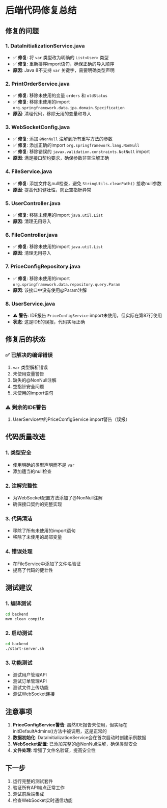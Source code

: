 # 后端代码修复总结

## 修复的问题

### 1. DataInitializationService.java
- ✅ **修复**: 将 `var` 类型改为明确的 `List<User>` 类型
- ✅ **修复**: 重新排序import语句，确保正确的导入顺序
- **原因**: Java 8不支持 `var` 关键字，需要明确类型声明

### 2. PrintOrderService.java
- ✅ **修复**: 移除未使用的变量 `orders` 和 `oldStatus`
- ✅ **修复**: 移除未使用的import `org.springframework.data.jpa.domain.Specification`
- **原因**: 清理代码，移除无用的变量和导入

### 3. WebSocketConfig.java
- ✅ **修复**: 添加 `@NonNull` 注解到所有重写方法的参数
- ✅ **修复**: 添加正确的import `org.springframework.lang.NonNull`
- ✅ **修复**: 移除错误的 `javax.validation.constraints.NotNull` import
- **原因**: 满足接口契约要求，确保参数非空注解正确

### 4. FileService.java
- ✅ **修复**: 添加文件名null检查，避免 `StringUtils.cleanPath()` 接收null参数
- **原因**: 提高代码健壮性，防止空指针异常

### 5. UserController.java
- ✅ **修复**: 移除未使用的import `java.util.List`
- **原因**: 清理无用导入

### 6. FileController.java
- ✅ **修复**: 移除未使用的import `java.util.List`
- **原因**: 清理无用导入

### 7. PriceConfigRepository.java
- ✅ **修复**: 移除未使用的import `org.springframework.data.repository.query.Param`
- **原因**: 该接口中没有使用@Param注解

### 8. UserService.java
- ⚠️ **警告**: IDE报告 `PriceConfigService` import未使用，但实际在第87行使用
- **状态**: 这是IDE的误报，代码实际正确

## 修复后的状态

### ✅ 已解决的编译错误
1. `var` 类型解析错误
2. 未使用变量警告
3. 缺失的@NonNull注解
4. 空指针安全问题
5. 未使用的import语句

### ⚠️ 剩余的IDE警告
1. UserService中的PriceConfigService import警告（误报）

## 代码质量改进

### 1. 类型安全
- 使用明确的类型声明而不是 `var`
- 添加适当的null检查

### 2. 注解完整性
- 为WebSocket配置方法添加了@NonNull注解
- 确保接口契约的完整实现

### 3. 代码清洁
- 移除了所有未使用的import语句
- 移除了未使用的局部变量

### 4. 错误处理
- 在FileService中添加了文件名验证
- 提高了代码的健壮性

## 测试建议

### 1. 编译测试
```bash
cd backend
mvn clean compile
```

### 2. 启动测试
```bash
cd backend
./start-server.sh
```

### 3. 功能测试
- 测试用户管理API
- 测试订单管理API
- 测试文件上传功能
- 测试WebSocket连接

## 注意事项

1. **PriceConfigService警告**: 虽然IDE报告未使用，但实际在initDefaultAdmins()方法中被调用，这是正常的
2. **数据初始化**: DataInitializationService会在首次启动时创建示例数据
3. **WebSocket配置**: 已添加完整的@NonNull注解，确保类型安全
4. **文件处理**: 增强了文件名验证，提高安全性

## 下一步

1. 运行完整的测试套件
2. 验证所有API端点正常工作
3. 测试前后端集成
4. 检查WebSocket实时通信功能
